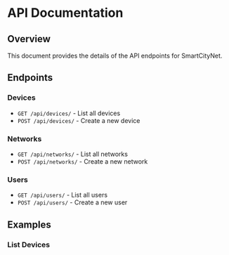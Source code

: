 # API Documentation

## Overview

This document provides the details of the API endpoints for SmartCityNet.

## Endpoints

### Devices

- `GET /api/devices/` - List all devices
- `POST /api/devices/` - Create a new device

### Networks

- `GET /api/networks/` - List all networks
- `POST /api/networks/` - Create a new network

### Users

- `GET /api/users/` - List all users
- `POST /api/users/` - Create a new user

## Examples

### List Devices

